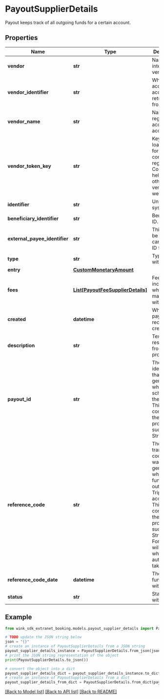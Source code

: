 # PayoutSupplierDetails

Payout keeps track of all outgoing funds for a certain account.

## Properties

Name | Type | Description | Notes
------------ | ------------- | ------------- | -------------
**vendor** | **str** | Name of integration vendor | 
**vendor_identifier** | **str** | Which acquirer account we return fund from. | 
**vendor_name** | **str** | Name of regional acquirer account. | 
**vendor_token_key** | **str** | Key to help load Stripe for the correct region. Could be helpful for other vendors as well. | 
**identifier** | **str** | Unique system ID. | 
**beneficiary_identifier** | **str** | Beneficiary ID. | 
**external_payee_identifier** | **str** | This would be the cardholder ID for VCCs. | 
**type** | **str** | Type of withdrawal. | 
**entry** | [**CustomMonetaryAmount**](CustomMonetaryAmount.md) |  | 
**fees** | [**List[PayoutFeeSupplierDetails]**](PayoutFeeSupplierDetails.md) | Fees incurred when making the withdrawal. | [optional] 
**created** | **datetime** | When the payout record was created. | 
**description** | **str** | Textual response from provider | [optional] 
**payout_id** | **str** | The identifier that was generated when scheduling the payout. This will come from the payout provider such as Stripe. | [optional] 
**reference_code** | **str** | The transaction code that was generated when the funds move out of TripPay&#39;s account. This will come from the payout provider such as Stripe. E.g. For VCCs, it will occur when an authorization takes place. | [optional] 
**reference_code_date** | **datetime** | The time the funds were withdrawn | [optional] 
**status** | **str** | Status of withdrawal. | 

## Example

```python
from wink_sdk_extranet_booking.models.payout_supplier_details import PayoutSupplierDetails

# TODO update the JSON string below
json = "{}"
# create an instance of PayoutSupplierDetails from a JSON string
payout_supplier_details_instance = PayoutSupplierDetails.from_json(json)
# print the JSON string representation of the object
print(PayoutSupplierDetails.to_json())

# convert the object into a dict
payout_supplier_details_dict = payout_supplier_details_instance.to_dict()
# create an instance of PayoutSupplierDetails from a dict
payout_supplier_details_from_dict = PayoutSupplierDetails.from_dict(payout_supplier_details_dict)
```
[[Back to Model list]](../README.md#documentation-for-models) [[Back to API list]](../README.md#documentation-for-api-endpoints) [[Back to README]](../README.md)


